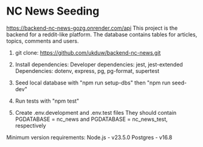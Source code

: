 # NC News Seeding

https://backend-nc-news-gozg.onrender.com/api
This project is the backend for a reddit-like platform. The database contains tables for articles, topics, comments and users.

1. git clone: https://github.com/ukduw/backend-nc-news.git
2. Install dependencies:
    Developer dependencies: jest, jest-extended
    Dependencies: dotenv, express, pg, pg-format, supertest
3. Seed local database with "npm run setup-dbs" then "npm run seed-dev"
4. Run tests with "npm test"

5. Create .env.development and .env.test files
    They should contain PGDATABASE = nc_news and PGDATABASE = nc_news_test, respectively

Minimum version requirements:
    Node.js - v23.5.0
    Postgres - v16.8